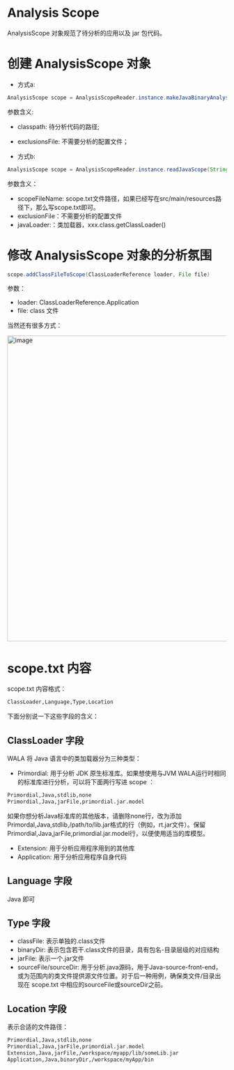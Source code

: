 # Analysis Scope
AnalysisScope 对象规范了待分析的应用以及 jar 包代码。

# 创建 AnalysisScope 对象
- 方式a:
```java
AnalysisScope scope = AnalysisScopeReader.instance.makeJavaBinaryAnalysisScope(String classPath, File exclusionsFile)
```
参数含义:
- classpath: 待分析代码的路径;
- exclusionsFile: 不需要分析的配置文件；

- 方式b:
```java
AnalysisScope scope = AnalysisScopeReader.instance.readJavaScope(String scopeFileName, File exclusionsFile, ClassLoader javaLoader)
```
参数含义：
- scopeFileName: scope.txt文件路径，如果已经写在src/main/resources路径下，那么写scope.txt即可。
- exclusionFile：不需要分析的配置文件
- javaLoader:：类加载器，xxx.class.getClassLoader()
  
# 修改 AnalysisScope 对象的分析氛围
```java
scope.addClassFileToScope(ClassLoaderReference loader, File file)
```
参数：
- loader: ClassLoaderReference.Application
- file: class 文件

当然还有很多方式：

<img width="702" alt="image" src="https://github.com/fynch3r/WALAStudy/assets/45999489/bf924d1c-e69f-414d-8d72-bac0cf9af6c6">

# scope.txt 内容
scope.txt 内容格式：
```txt
ClassLoader,Language,Type,Location
```
下面分别说一下这些字段的含义：

## ClassLoader 字段
WALA 将 Java 语言中的类加载器分为三种类型：
- Primordial: 用于分析 JDK 原生标准库。如果想使用与JVM WALA运行时相同的标准库进行分析，可以将下面两行写进 scope ：
```txt
Primordial,Java,stdlib,none
Primordial,Java,jarFile,primordial.jar.model
```
如果你想分析Java标准库的其他版本，请删除none行，改为添加Primordal,Java,stdlib,/path/to/lib.jar格式的行（例如，rt.jar文件）。保留Primordial,Java,jarFile,primordial.jar.model行，以便使用适当的库模型。
- Extension: 用于分析应用程序用到的其他库
- Application: 用于分析应用程序自身代码

## Language 字段
Java 即可

## Type 字段
- classFile: 表示单独的.class文件
- binaryDir: 表示包含若干.class文件的目录，具有包名-目录层级的对应结构
- jarFile: 表示一个.jar文件
- sourceFile/sourceDir: 用于分析.java源码，用于Java-source-front-end，或为范围内的类文件提供源文件位置。对于后一种用例，确保类文件/目录出现在 scope.txt 中相应的sourceFile或sourceDir之前。

## Location 字段
表示合适的文件路径：
```txt
Primordial,Java,stdlib,none
Primordial,Java,jarFile,primordial.jar.model
Extension,Java,jarFile,/workspace/myapp/lib/someLib.jar
Application,Java,binaryDir,/workspace/myApp/bin
```
